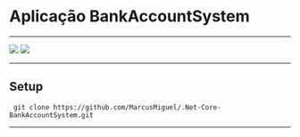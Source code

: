 
# Aplicação BankAccountSystem
***
![](/SerieCRUD/wwwroot/images/BANKgif.gif)
![](/SerieCRUD/wwwroot/images/ADMIN.png)
***
## Setup
     git clone https://github.com/MarcusMiguel/.Net-Core-BankAccountSystem.git
***